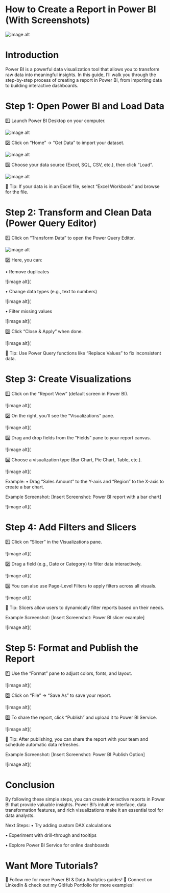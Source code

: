 # How to Create a Report in Power BI (With Screenshots)

![image alt](https://github.com/Pavithra8499/How-to-create-a-report-in-Power-BI-with-screenshots-/blob/09ed6edbd820fa4a4c2444dc4c1b555443a84e75/IMG_1665.png)

# Introduction

Power BI is a powerful data visualization tool that allows you to transform raw data into meaningful insights. In this guide, I’ll walk you through the step-by-step process of creating a report in Power BI, from importing data to building interactive dashboards.

# Step 1: Open Power BI and Load Data

1️⃣ Launch Power BI Desktop on your computer.

![image alt](https://github.com/Pavithra8499/How-to-create-a-report-in-Power-BI-with-screenshots-/blob/c80298e3785134ce6e3dc9c9b9b05ef38a265939/IMG_1669.png)

2️⃣ Click on “Home” → “Get Data” to import your dataset.

![image alt](https://github.com/Pavithra8499/How-to-create-a-report-in-Power-BI-with-screenshots-/blob/4e96cf18bf120acbbed6ffd7452c0cf5ec40fda7/IMG_1667.png)

3️⃣ Choose your data source (Excel, SQL, CSV, etc.), then click “Load”.

![image alt](https://github.com/Pavithra8499/How-to-create-a-report-in-Power-BI-with-screenshots-/blob/34aef982ccb9669abc7563d27072c18f2f4da4bb/IMG_1668.png)

📌 Tip: If your data is in an Excel file, select “Excel Workbook” and browse for the file.

# Step 2: Transform and Clean Data (Power Query Editor)

1️⃣ Click on “Transform Data” to open the Power Query Editor.

![image alt](https://github.com/Pavithra8499/How-to-create-a-report-in-Power-BI-with-screenshots-/blob/c62a783c08341645812e6487c030475b581111f8/IMG_1670.png)

2️⃣ Here, you can:

• Remove duplicates

![image alt](

• Change data types (e.g., text to numbers)

![image alt](

• Filter missing values

![image alt](

3️⃣ Click “Close & Apply” when done.

![image alt](

📌 Tip: Use Power Query functions like “Replace Values” to fix inconsistent data.

# Step 3: Create Visualizations

1️⃣ Click on the “Report View” (default screen in Power BI).

![image alt](

2️⃣ On the right, you’ll see the “Visualizations” pane.

![image alt](

3️⃣ Drag and drop fields from the “Fields” pane to your report canvas.

![image alt](

4️⃣ Choose a visualization type (Bar Chart, Pie Chart, Table, etc.).

![image alt](

Example:
	•	Drag “Sales Amount” to the Y-axis and “Region” to the X-axis to create a bar chart.

Example Screenshot:
[Insert Screenshot: Power BI report with a bar chart]

![image alt](

# Step 4: Add Filters and Slicers

1️⃣ Click on “Slicer” in the Visualizations pane.

![image alt](

2️⃣ Drag a field (e.g., Date or Category) to filter data interactively.

![image alt](

3️⃣ You can also use Page-Level Filters to apply filters across all visuals.

![image alt](

📌 Tip: Slicers allow users to dynamically filter reports based on their needs.

Example Screenshot:
[Insert Screenshot: Power BI slicer example]

![image alt](

# Step 5: Format and Publish the Report

1️⃣ Use the “Format” pane to adjust colors, fonts, and layout.

![image alt](

2️⃣ Click on “File” → “Save As” to save your report.

![image alt](

3️⃣ To share the report, click “Publish” and upload it to Power BI Service.

![image alt](

📌 Tip: After publishing, you can share the report with your team and schedule automatic data refreshes.

Example Screenshot:
[Insert Screenshot: Power BI Publish Option]

![image alt](

# Conclusion

By following these simple steps, you can create interactive reports in Power BI that provide valuable insights. Power BI’s intuitive interface, data transformation features, and rich visualizations make it an essential tool for data analysts.

Next Steps:
• Try adding custom DAX calculations

• Experiment with drill-through and tooltips

• Explore Power BI Service for online dashboards

# Want More Tutorials?

📌 Follow me for more Power BI & Data Analytics guides!
📌 Connect on LinkedIn & check out my GitHub Portfolio for more examples!
